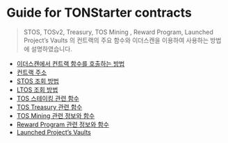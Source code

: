 # Guide for TONStarter contracts

>  STOS, TOSv2,  Treasury, TOS Mining , Reward Program, Launched Project’s Vaults 의 컨트랙의 주요 함수와 이더스캔을 이용하여 사용하는 방법에 설명하였습니다.


- [이더스캔에서 컨트랙 함수를 호출하는 방법](https://github.com/tokamak-network/TONStarter/blob/main/docs/KR/contract%20interaction%20using%20etherscan.md)
- [컨트랙 주소](https://github.com/tokamak-network/TONStarter/blob/main/docs/KR/contract%20addresses.md)
- [STOS 조회 방법](https://github.com/tokamak-network/TONStarter/blob/main/docs/KR/sTOS.md)
- [LTOS 조회 방법](https://github.com/tokamak-network/TONStarter/blob/main/docs/KR/LTOS.md)
- [TOS 스테이킹 관련 함수](https://github.com/tokamak-network/TONStarter/blob/main/docs/KR/TOS%20staking.md)
- [TOS Treasury 관련 함수](https://github.com/tokamak-network/TONStarter/blob/main/docs/KR/TOSv2%20treasury.md)
- [TOS Mining 관련 정보와 함수](https://github.com/tokamak-network/TONStarter/blob/main/docs/KR/TOS%20mining.md)
- [Reward Program  관련 정보와 함수](https://github.com/tokamak-network/TONStarter/blob/main/docs/KR/Reward%20program%20(UniswapV3).md)
- [Launched Project’s Vaults](https://github.com/tokamak-network/TONStarter/blob/main/docs/KR/project%20vaults.md)
